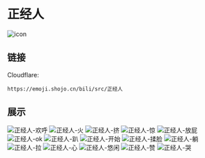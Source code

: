 # 正经人
![icon](https://emoji.shojo.cn/bili/src/正经人/icon.png)
## 链接
Cloudflare:
```
https://emoji.shojo.cn/bili/src/正经人
```
## 展示
![正经人-欢呼](https://emoji.shojo.cn/bili/src/正经人/正经人-欢呼.png)
![正经人-火](https://emoji.shojo.cn/bili/src/正经人/正经人-火.png)
![正经人-挤](https://emoji.shojo.cn/bili/src/正经人/正经人-挤.png)
![正经人-惊](https://emoji.shojo.cn/bili/src/正经人/正经人-惊.png)
![正经人-放屁](https://emoji.shojo.cn/bili/src/正经人/正经人-放屁.png)
![正经人-ok](https://emoji.shojo.cn/bili/src/正经人/正经人-ok.png)
![正经人-趴](https://emoji.shojo.cn/bili/src/正经人/正经人-趴.png)
![正经人-开始](https://emoji.shojo.cn/bili/src/正经人/正经人-开始.png)
![正经人-揉脸](https://emoji.shojo.cn/bili/src/正经人/正经人-揉脸.png)
![正经人-躺](https://emoji.shojo.cn/bili/src/正经人/正经人-躺.png)
![正经人-拉](https://emoji.shojo.cn/bili/src/正经人/正经人-拉.png)
![正经人-心](https://emoji.shojo.cn/bili/src/正经人/正经人-心.png)
![正经人-悠闲](https://emoji.shojo.cn/bili/src/正经人/正经人-悠闲.png)
![正经人-赞](https://emoji.shojo.cn/bili/src/正经人/正经人-赞.png)
![正经人-哭](https://emoji.shojo.cn/bili/src/正经人/正经人-哭.png)
